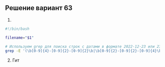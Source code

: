 ## Решение вариант 63 
 1. 
```bash
#!/bin/bash

filename="$1"

# Используем grep для поиска строк с датами в формате 2022-12-23 или 23-12-2022
grep -E '(\b[0-9]{4}-[0-9]{2}-[0-9]{2}\b|\b[0-9]{2}-[0-9]{2}-[0-9]{4}\b)' "$filename"
``` 
2. Гит 
```bash
```